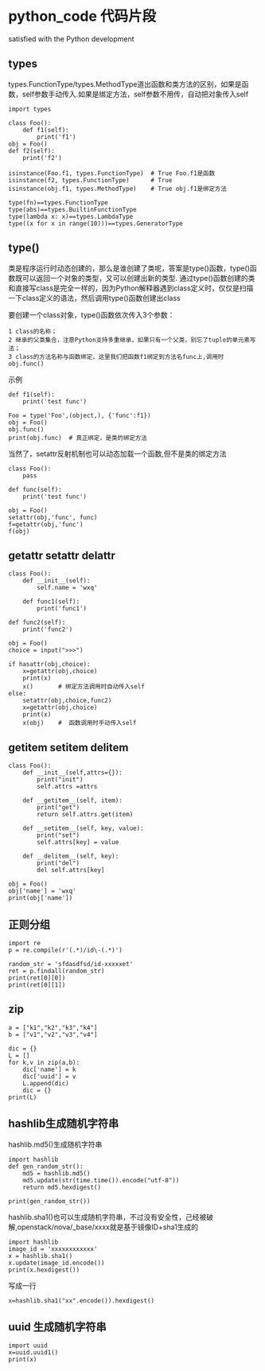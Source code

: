 # python_code 代码片段


satisfied with the Python development

## types

types.FunctionType/types.MethodType道出函数和类方法的区别，如果是函数，self参数手动传入.如果是绑定方法，self参数不用传，自动把对象传入self
```
import types

class Foo():
    def f1(self):
        print('f1')
obj = Foo()
def f2(self):
    print('f2')

isinstance(Foo.f1, types.FunctionType)  # True Foo.f1是函数
isinstance(f2, types.FunctionType)      # True
isinstance(obj.f1, types.MethodType)    # True obj.f1是绑定方法
```


```
type(fn)==types.FunctionType
type(abs)==types.BuiltinFunctionType
type(lambda x: x)==types.LambdaType 
type((x for x in range(10)))==types.GeneratorType
```


## type()

类是程序运行时动态创建的，那么是谁创建了类呢，答案是type()函数，type()函数既可以返回一个对象的类型，又可以创建出新的类型.
通过type()函数创建的类和直接写class是完全一样的，因为Python解释器遇到class定义时，仅仅是扫描一下class定义的语法，然后调用type()函数创建出class

要创建一个class对象，type()函数依次传入3个参数：
```
1 class的名称；
2 继承的父类集合，注意Python支持多重继承，如果只有一个父类，别忘了tuple的单元素写法；
3 class的方法名称与函数绑定，这里我们把函数f1绑定到方法名func上,调用时obj.func()
```

示例
```
def f1(self):
    print('test func')

Foo = type('Foo',(object,), {'func':f1})
obj = Foo()
obj.func()
print(obj.func)  # 真正绑定，是类的绑定方法
```


当然了，setattr反射机制也可以动态加载一个函数,但不是类的绑定方法
```
class Foo():
    pass

def func(self):
    print('test func')

obj = Foo()
setattr(obj,'func', func)
f=getattr(obj,'func')
f(obj)
```


## getattr setattr delattr
```
class Foo():
    def __init__(self):
        self.name = 'wxq'

    def func1(self):
        print('func1')

def func2(self):
    print('func2')

obj = Foo()
choice = input(">>>")

if hasattr(obj,choice):
    x=getattr(obj,choice)
    print(x)
    x()       # 绑定方法调用时自动传入self
else:
    setattr(obj,choice,func2)
    x=getattr(obj,choice)
    print(x)
    x(obj)    #  函数调用时手动传入self
```

## getitem setitem delitem
```
class Foo():
    def __init__(self,attrs={}):
        print("init")
        self.attrs =attrs

    def __getitem__(self, item):
        print("get")
        return self.attrs.get(item)

    def __setitem__(self, key, value):
        print("set")
        self.attrs[key] = value

    def __delitem__(self, key):
        print("del")
        del self.attrs[key]

obj = Foo()
obj['name'] = 'wxq'
print(obj['name'])
```

## 正则分组
```
import re
p = re.compile(r'(.*)/id\-(.*)')

random_str = 'sfdasdfsd/id-xxxxxet'
ret = p.findall(random_str)
print(ret[0][0])
print(ret[0][1])
```

## zip

```
a = ["k1","k2","k3","k4"]
b = ["v1","v2","v3","v4"]

dic = {}
L = []
for k,v in zip(a,b):
    dic['name'] = k
    dic['uuid'] = v
    L.append(dic)
    dic = {}
print(L)    
```

## hashlib生成随机字符串
hashlib.md5()生成随机字符串
```
import hashlib
def gen_random_str():
    md5 = hashlib.md5()
    md5.update(str(time.time()).encode("utf-8"))
    return md5.hexdigest()

print(gen_random_str())
```

hashlib.sha1()也可以生成随机字符串，不过没有安全性，己经被破解,openstack/nova/_base/xxxx就是基于镜像ID+sha1生成的
```
import hashlib
image_id = 'xxxxxxxxxxxx'
x = hashlib.sha1()
x.update(image_id.encode())
print(x.hexdigest())
```

写成一行
```
x=hashlib.sha1("xx".encode()).hexdigest()
```

## uuid 生成随机字符串
```
import uuid
x=uuid.uuid1()
print(x)
```


## 
